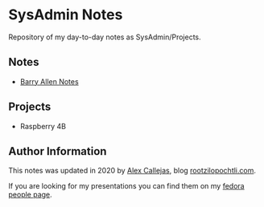 # SysAdmin Notes

Repository of my day-to-day notes as SysAdmin/Projects.

## Notes

- [Barry Allen Notes](https://github.com/rootzilopochtli/sysadmin-notes/blob/master/BarryAllenNotes.md)

## Projects

-   Raspberry 4B

## Author Information

This notes was updated in 2020 by [Alex Callejas](https://www.twitter.com/dark_axl), blog [rootzilopochtli.com](https://www.rootzilopochtli.com/).

If you are looking for my presentations you can find them on my [fedora people page](https://darkaxl017.fedorapeople.org/slides/).
